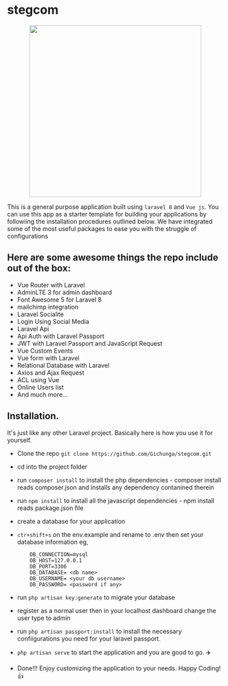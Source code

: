 # stegcom


<p align="center"><a href="https://laravel.com" target="_blank"><img src="https://raw.githubusercontent.com/laravel/art/master/logo-lockup/5%20SVG/2%20CMYK/1%20Full%20Color/laravel-logolockup-cmyk-red.svg" width="400"></a></p>


This is a general purpose application built using `laravel 8` and `Vue js`. You can use this app as a starter template for building your applications by followiing the installation procedures outlined below.
We have integrated some of the most useful packages to ease you with the struggle of configurations

 ## Here are some awesome things the repo include out of the box:
  * Vue Router with Laravel
  * AdminLTE 3 for admin dashboard
  * Font Awesome 5 for Laravel 8
  * mailchimp integration
  * Laravel Socialite
  * Login Using Social Media
  * Laravel Api
  * Api Auth with Laravel Passport
  * JWT with Laravel Passport and JavaScript Request
  * Vue Custom Events
  * Vue form with Laravel
  * Relational Database with Laravel
  * Axios and Ajax Request
  * ACL using Vue
  * Online Users list
  * And much more...

## Installation.

It's just like any other Laravel project. Basically here is how you use it for yourself.
* Clone the repo `git clone https://github.com/Gichunga/stegcom.git`
* cd into the project folder
* run `composer install` to install the php dependencies - composer install reads composer.json and installs any dependency contanined therein
* run `npm install` to install all the javascript dependencies - npm install reads package.json file
* create a database for your application
* `ctr+shift+s` on the env.example and rename to .env then set your database information eg,

    ```flutter
        DB_CONNECTION=mysql
        DB_HOST=127.0.0.1
        DB_PORT=3306
        DB_DATABASE= <db name>
        DB_USERNAME= <your db username>
        DB_PASSWORD= <password if any>
     ```
* run `php artisan key:generate` to migrate your database
* register as a normal user then in your localhost dashboard change the user type to admin
* run `php artisan passport:install` to install the necessary confiigurations you need for your laravel passport.
* `php artisan serve` to start the application and you are good to go. ✈️
* Done!!! Enjoy customizing the application to your needs. Happy Coding! 👍

